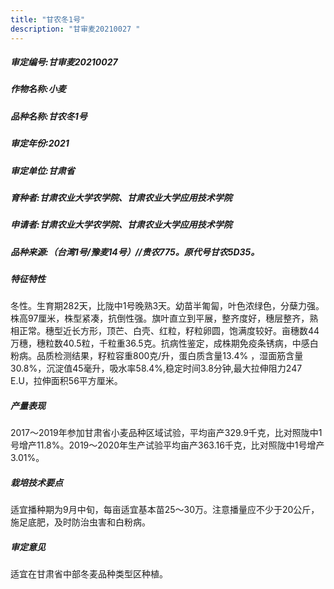 ```yaml
---
title: "甘农冬1号"
description: "甘审麦20210027 "
---
```

##### 审定编号:甘审麦20210027 

##### 作物名称:小麦

##### 品种名称:甘农冬1号

##### 审定年份:2021

##### 审定单位:甘肃省

##### 育种者:甘肃农业大学农学院、甘肃农业大学应用技术学院

##### 申请者:甘肃农业大学农学院、甘肃农业大学应用技术学院

##### 品种来源:（台湾1号/豫麦14号）//贵农775。原代号甘农5D35。 

##### 特征特性
冬性。生育期282天，比陇中1号晚熟3天。幼苗半匍匐，叶色浓绿色，分蘖力强。株高97厘米，株型紧凑，抗倒性强。旗叶直立到平展，整齐度好，穗层整齐，熟相正常。穗型近长方形，顶芒、白壳、红粒，籽粒卵圆，饱满度较好。亩穗数44万穗，穗粒数40.5粒，千粒重36.5克。抗病性鉴定，成株期免疫条锈病，中感白粉病。品质检测结果，籽粒容重800克/升，蛋白质含量13.4% ，湿面筋含量30.8%，沉淀值45毫升，吸水率58.4%,稳定时间3.8分钟,最大拉伸阻力247 E.U，拉伸面积56平方厘米。

##### 产量表现
2017～2019年参加甘肃省小麦品种区域试验，平均亩产329.9千克，比对照陇中1号增产11.8%。2019～2020年生产试验平均亩产363.16千克，比对照陇中1号增产3.01%。

##### 栽培技术要点
适宜播种期为9月中旬，每亩适宜基本苗25～30万。注意播量应不少于20公斤，施足底肥，及时防治虫害和白粉病。

##### 审定意见
适宜在甘肃省中部冬麦品种类型区种植。 
